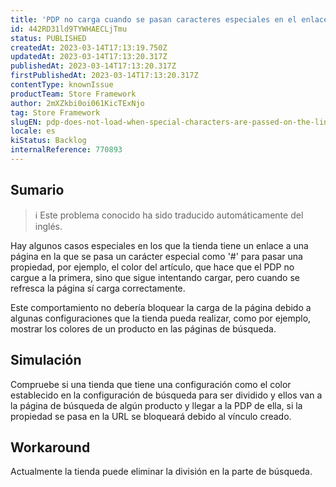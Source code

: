 ```yaml
---
title: 'PDP no carga cuando se pasan caracteres especiales en el enlace'
id: 442RD31ld9TYWHAECLjTmu
status: PUBLISHED
createdAt: 2023-03-14T17:13:19.750Z
updatedAt: 2023-03-14T17:13:20.317Z
publishedAt: 2023-03-14T17:13:20.317Z
firstPublishedAt: 2023-03-14T17:13:20.317Z
contentType: knownIssue
productTeam: Store Framework
author: 2mXZkbi0oi061KicTExNjo
tag: Store Framework
slugEN: pdp-does-not-load-when-special-characters-are-passed-on-the-link
locale: es
kiStatus: Backlog
internalReference: 770893
---
```


## Sumario

>ℹ️ Este problema conocido ha sido traducido automáticamente del inglés.


Hay algunos casos especiales en los que la tienda tiene un enlace a una página en la que se pasa un carácter especial como '#' para pasar una propiedad, por ejemplo, el color del artículo, que hace que el PDP no cargue a la primera, sino que sigue intentando cargar, pero cuando se refresca la página sí carga correctamente.

Este comportamiento no debería bloquear la carga de la página debido a algunas configuraciones que la tienda pueda realizar, como por ejemplo, mostrar los colores de un producto en las páginas de búsqueda.


##

## Simulación


Compruebe si una tienda que tiene una configuración como el color establecido en la configuración de búsqueda para ser dividido y ellos van a la página de búsqueda de algún producto y llegar a la PDP de ella, si la propiedad se pasa en la URL se bloqueará debido al vínculo creado.



## Workaround


Actualmente la tienda puede eliminar la división en la parte de búsqueda.





